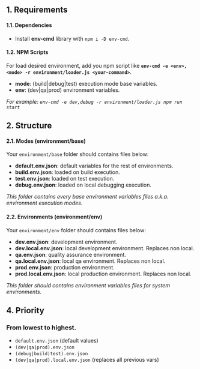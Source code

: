 ## 1. Requirements

#### 1.1. Dependencies

-   Install **env-cmd** library with `npm i -D env-cmd`.

#### 1.2. NPM Scripts

For load desired environment, add you npm script like **`env-cmd -e <env>,<mode> -r environment/loader.js <your-command>`**.

-   **mode**: (build|debug|test) execution mode base variables.
-   **env**: (dev|qa|prod) environment variables.

_For example: `env-cmd -e dev,debug -r environment/loader.js npm run start`_

## 2. Structure

#### 2.1. Modes (environment/base)

Your `environment/base` folder should contains files below:

-   **default.env.json**: default variables for the rest of environments.
-   **build.env.json**: loaded on build execution.
-   **test.env.json**: loaded on test execution.
-   **debug.env.json**: loaded on local debugging execution.

_This folder contains every base environment variables files a.k.a. environment execution modes._

#### 2.2. Environments (environment/env)

Your `environment/env` folder should contains files below:

-   **dev.env.json**: development environment.
-   **dev.local.env.json**: local development environment. Replaces non local.
-   **qa.env.json**: quality assurance environment.
-   **qa.local.env.json**: local qa environment. Replaces non local.
-   **prod.env.json**: production environment.
-   **prod.local.env.json**: local production environment. Replaces non local.

_This folder should contains environment variables files for system environments._

## 4. Priority

### From lowest to highest.

-   `default.env.json` (default values)
-   `(dev|qa|prod).env.json`
-   `(debug|build|test).env.json`
-   `(dev|qa|prod).local.env.json` (replaces all previous vars)
